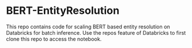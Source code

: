 # BERT-EntityResolution
This repo contains code for scaling BERT based entity resolution on Databricks for batch inference. Use the repos feature of Databricks to first clone this repo to access the notebook.
